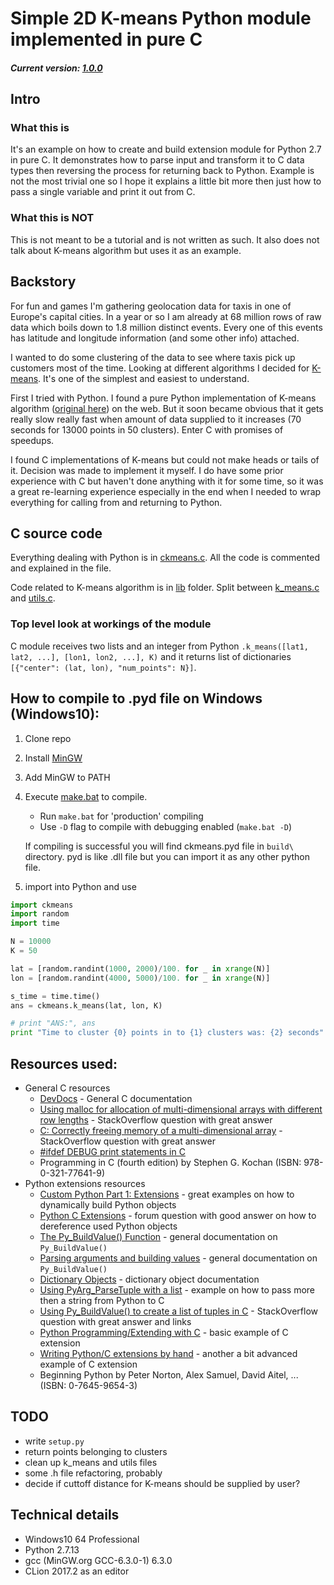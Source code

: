 # Simple 2D K-means Python module implemented in pure C
##### Current version: [1.0.0](https://github.com/LeskoIam/k-means_python_module_dev/releases/latest)

## Intro
### What this is
It's an example on how to create and build extension module for Python 2.7 in pure C. It demonstrates how to parse
input and transform it to C data types then reversing the process for returning back to Python. Example is not the most
trivial one so I hope it explains a little bit more then just how to pass a single variable and print it out from C.

### What this is NOT
This is not meant to be a tutorial and is not written as such. It also does not talk about K-means algorithm but uses it
as an example.

## Backstory
For fun and games I'm gathering geolocation data for taxis in one of Europe's capital cities. In a year or so I am already
at 68 million rows of raw data which boils down to 1.8 million distinct events. Every one of this events has latitude and 
longitude information (and some other info) attached.

I wanted to do some clustering of the data to see where taxis pick up customers most of the time. Looking at different
algorithms I decided for [K-means](https://en.wikipedia.org/wiki/K-means_clustering). It's one of the simplest and easiest
to understand.

First I tried with Python. I found a pure Python implementation of K-means algorithm 
([original here](http://pandoricweb.tumblr.com/post/8646701677/python-implementation-of-the-k-means-clustering))
on the web. But it soon became obvious that it gets really slow really fast when amount of data supplied to it increases 
(70 seconds for 13000 points in 50 clusters). Enter C with promises of speedups.

I found C implementations of K-means but could not make heads or tails of it. Decision was made to implement it myself.
I do have some prior experience with C but haven't done anything with it for some time, so it was a great re-learning
experience especially in the end when I needed to wrap everything for calling from and returning to Python.

## C source code
Everything dealing with Python is in [ckmeans.c](src/py_module/ckmeans.c). All the code is commented and explained 
in the file.

Code related to K-means algorithm is in [lib](src/lib) folder. Split between [k_means.c](src/lib/k_means.c) and [utils.c](src/lib/utils.c).

### Top level look at workings of the module
C module receives two lists and an integer from Python ```.k_means([lat1, lat2, ...], [lon1, lon2, ...], K)``` and it returns 
list of dictionaries ```[{"center": (lat, lon), "num_points": N}]```.

## How to compile to .pyd file on Windows (Windows10):
1. Clone repo
2. Install [MinGW](http://www.mingw.org/)
3. Add MinGW to PATH
4. Execute [make.bat](src/py_module/make.bat) to compile. 
    * Run ```make.bat``` for 'production' compiling
    * Use ```-D``` flag to compile with debugging enabled (```make.bat -D```)
    
    If compiling is successful you will find ckmeans.pyd file in ```build\ ``` directory. pyd is like .dll file but you can
    import it as any other python file.
5. import into Python and use
```python
import ckmeans
import random
import time

N = 10000
K = 50

lat = [random.randint(1000, 2000)/100. for _ in xrange(N)]
lon = [random.randint(4000, 5000)/100. for _ in xrange(N)]

s_time = time.time()
ans = ckmeans.k_means(lat, lon, K)

# print "ANS:", ans
print "Time to cluster {0} points in to {1} clusters was: {2} seconds".format(N, K, (time.time() - s_time))

```

## Resources used:
* General C resources
    * [DevDocs](http://devdocs.io/c/language/object) - General C documentation
    * [Using malloc for allocation of multi-dimensional arrays with different row lengths](https://stackoverflow.com/questions/1970698/using-malloc-for-allocation-of-multi-dimensional-arrays-with-different-row-lengt) - 
      StackOverflow question with great answer
    * [C: Correctly freeing memory of a multi-dimensional array](https://stackoverflow.com/questions/1733881/c-correctly-freeing-memory-of-a-multi-dimensional-array) - 
      StackOverflow question with great answer
    * [#ifdef DEBUG print statements in C](http://ilostmynotes.blogspot.si/2011/04/ifdef-debug-print-statements-in-c.html)
    * Programming in C (fourth edition) by Stephen G. Kochan (ISBN: 978-0-321-77641-9)
* Python extensions resources
    * [Custom Python Part 1: Extensions](https://www.codeproject.com/Articles/3227/Custom-Python-Part-Extensions) - 
      great examples on how to dynamically build Python objects
    * [Python C Extensions](https://www.thecodingforums.com/threads/python-c-extensions.744128/) - forum question with good
      answer on how to dereference used Python objects
    * [The Py_BuildValue() Function](https://docs.python.org/2.0/ext/buildValue.html) - general documentation on ```Py_BuildValue()```
    * [Parsing arguments and building values](https://docs.python.org/2/c-api/arg.html) - general documentation on ```Py_BuildValue()```
    * [Dictionary Objects](https://docs.python.org/2/c-api/dict.html#c.PyList_Append) - dictionary object documentation
    * [Using PyArg_ParseTuple with a list](http://code.activestate.com/lists/python-list/31841/) - example on how to pass
      more then a string from Python to C
    * [Using Py_BuildValue() to create a list of tuples in C](https://stackoverflow.com/questions/36050713/using-py-buildvalue-to-create-a-list-of-tuples-in-c) - 
      StackOverflow question with great answer and links
    * [Python Programming/Extending with C](https://en.wikibooks.org/wiki/Python_Programming/Extending_with_C) - basic example
      of C extension
    * [Writing Python/C extensions by hand](http://www.dalkescientific.com/writings/NBN/c_extensions.html) - another a bit advanced 
      example of C extension 
    * Beginning Python by Peter Norton, Alex Samuel, David Aitel, ... (ISBN: 0-7645-9654-3) 

## TODO
* write ```setup.py```
* return points belonging to clusters
* clean up k_means and utils files
* some .h file refactoring, probably
* decide if cuttoff distance for K-means should be supplied by user?

## Technical details
* Windows10 64 Professional
* Python 2.7.13
* gcc (MinGW.org GCC-6.3.0-1) 6.3.0
* CLion 2017.2 as an editor
